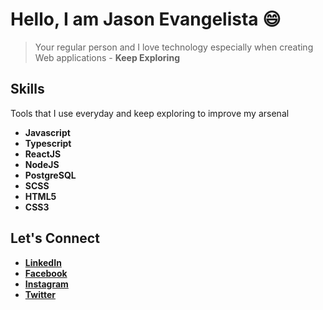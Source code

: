 # **Hello, I am Jason Evangelista 😄**

> Your regular person and I love technology especially when creating Web applications -
> **Keep Exploring**

## **Skills**

Tools that I use everyday and keep exploring to improve my arsenal

- **Javascript**
- **Typescript**
- **ReactJS**
- **NodeJS**
- **PostgreSQL**
- **SCSS**
- **HTML5**
- **CSS3**

## **Let's Connect**

- [**LinkedIn**](https://www.linkedin.com/in/evangelista-jason-t-4683961b4/)
- [**Facebook**](https://www.facebook.com/Jasonevangelista.1122/)
- [**Instagram**](https://www.instagram.com/potato_jason/)
- [**Twitter**](https://twitter.com/JasonEvans1122)
